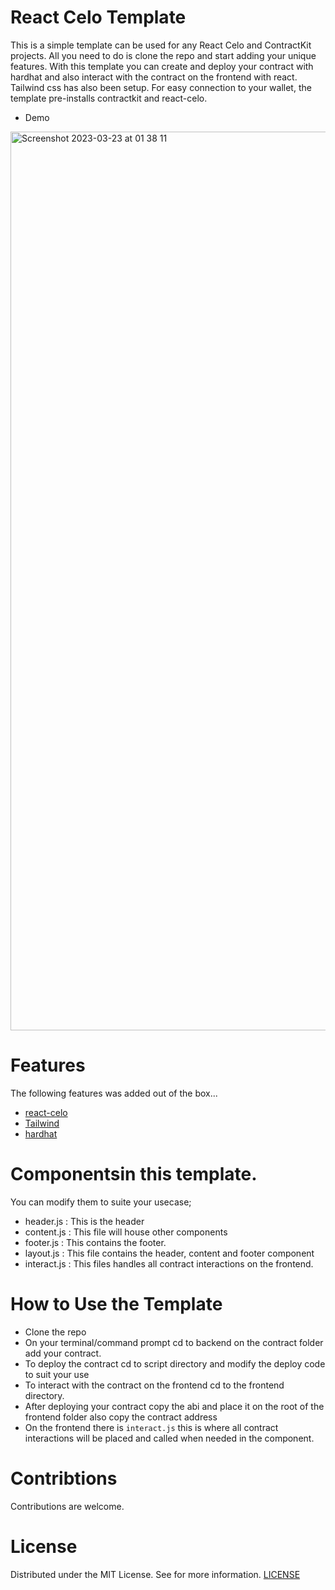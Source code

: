 # React Celo Template
This is a simple template can be used for any React Celo and ContractKit projects. All you need to do is clone the repo and start adding your unique features. With this template you can create and deploy your contract with hardhat and also interact with the contract on the frontend with react. Tailwind css has also been setup. For easy connection to your wallet, the template pre-installs contractkit and react-celo.

- Demo
<img width="1438" alt="Screenshot 2023-03-23 at 01 38 11" src="https://user-images.githubusercontent.com/23031920/227069530-c8501295-c031-4ef7-b9bb-1040fc0bb2b5.png">


# Features
The following features was added out of the box...

- [react-celo](https://github.com/celo-org/react-celo)
- [Tailwind](https://tailwindcss.com/docs)
- [hardhat](https://hardhat.org/docs)

# Componentsin this template. 
You can modify them to suite your usecase;
- header.js : This is the header
- content.js : This file will house other components
- footer.js : This contains the footer.
- layout.js : This file contains the header, content and footer component
- interact.js : This files handles all contract interactions on the frontend.

# How to Use the Template
- Clone the repo
- On your terminal/command prompt cd to backend on the contract folder add your contract. 
- To deploy the contract cd to script directory and modify the deploy code to suit your use
- To interact with the contract on the frontend cd to the frontend directory. 
- After deploying your contract copy the abi and place it on the root of the frontend folder also copy the contract address
- On the frontend there is `interact.js` this is where all contract interactions will be placed and called when needed in the component.

# Contribtions
Contributions are welcome.

# License
Distributed under the MIT License. See for more information. [LICENSE]()



